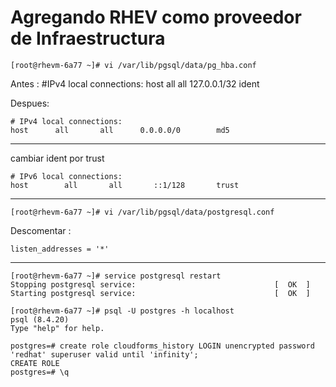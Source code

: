 # Agregando RHEV como proveedor de Infraestructura

    [root@rhevm-6a77 ~]# vi /var/lib/pgsql/data/pg_hba.conf

Antes : 
    #IPv4 local connections:
    host      all       all     127.0.0.1/32    ident

Despues:

    # IPv4 local connections:
    host      all       all      0.0.0.0/0        md5

---------

cambiar ident por trust

    # IPv6 local connections:
    host        all       all       ::1/128       trust

---------

    [root@rhevm-6a77 ~]# vi /var/lib/pgsql/data/postgresql.conf

Descomentar :

    listen_addresses = '*'

--------

    [root@rhevm-6a77 ~]# service postgresql restart
    Stopping postgresql service:                               [  OK  ]
    Starting postgresql service:                               [  OK  ]

    [root@rhevm-6a77 ~]# psql -U postgres -h localhost
    psql (8.4.20)
    Type "help" for help.

    postgres=# create role cloudforms_history LOGIN unencrypted password 'redhat' superuser valid until 'infinity';
    CREATE ROLE
    postgres=# \q
